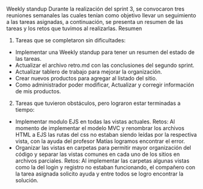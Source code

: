 Weekly standup 
Durante la realización del sprint 3, se convocaron tres reuniones semanales las cuales tenían como objetivo llevar un seguimiento a las tareas asignadas,  a continuación, se presenta un resumen de las tareas y los retos que tuvimos al realizarlas.
Resumen
1.	Tareas que se completaron sin dificultades:

-	Implementar una Weekly standup para tener un resumen del estado de las tareas.
-	Actualizar el archivo retro.md con las conclusiones del segundo sprint.
-	Actualizar tablero de trabajo para mejorar la organización.
-	Crear nuevos productos para agregar al listado del sitio.
-	Como administrador poder modificar, Actualizar y corregir información de mis productos.

2.	Tareas que tuvieron obstáculos, pero lograron estar terminadas a tiempo: 

-	Implementar modulo EJS en todas las vistas actuales.
Retos: Al momento de implementar el modelo MVC y renombrar los archivos HTML a EJS las rutas del css no estaban siendo leídas por la respectiva vista, con la ayuda del profesor Matías logramos encontrar el error. 
-	Organizar las vistas en carpetas para permitir mayor organización del código y separar las vistas comunes en cada uno de los sitios en archivos parciales.
Retos: Al implementar las carpetas algunas vistas como la del login y registro no estaban funcionando, el compañero con la tarea asignada solicito ayuda y entre todos se logro encontrar la solución.

